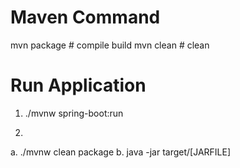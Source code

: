 # Maven Command

mvn package     # compile build
mvn clean       # clean


# Run Application

1) ./mvnw spring-boot:run

2) 
a. ./mvnw clean package
b. java -jar target/[JARFILE]
